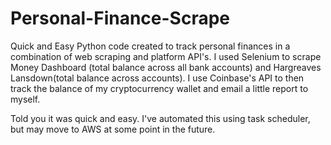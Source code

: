 # Personal-Finance-Scrape

Quick and Easy Python code created to track personal finances in a combination of web scraping and platform API's.
I used Selenium to scrape Money Dashboard (total balance across all bank accounts) and Hargreaves Lansdown(total balance across accounts). I use Coinbase's API to then track the balance of my cryptocurrency wallet and email a little report to myself.

Told you it was quick and easy. 
I've automated this using task scheduler, but may move to AWS at some point in the future. 
